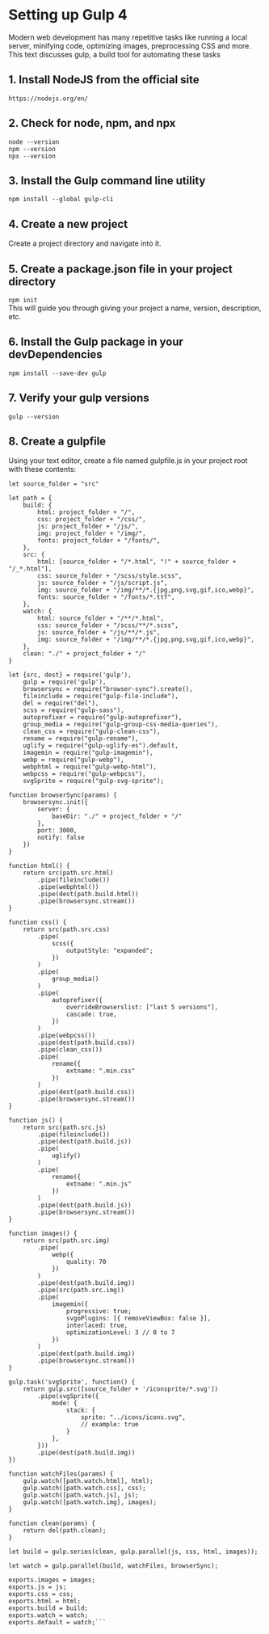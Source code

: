 # Setting up Gulp 4
Modern web development has many repetitive tasks like running a local server, minifying code, optimizing images, preprocessing CSS and more. This text discusses gulp, a build tool for automating these tasks
## 1. Install NodeJS from the official site
`https://nodejs.org/en/`
## 2. Check for node, npm, and npx
`node --version`  
`npm --version`  
`npx --version`  
## 3. Install the Gulp command line utility
`npm install --global gulp-cli`
## 4. Create a new project
Create a project directory and navigate into it.
## 5. Create a package.json file in your project directory
`npm init`  
This will guide you through giving your project a name, version, description, etc.
## 6. Install the Gulp package in your devDependencies
`npm install --save-dev gulp`
## 7. Verify your gulp versions
`gulp --version`
## 8. Create a gulpfile
Using your text editor, create a file named gulpfile.js in your project root with these contents:
```let project_folder = require("path").basename(__dirname);
let source_folder = "src"
 
let path = {
    build: {
        html: project_folder + "/",
        css: project_folder + "/css/",
        js: project_folder + "/js/",
        img: project_folder + "/img/",
        fonts: project_folder + "/fonts/",
    },
    src: {
        html: [source_folder + "/*.html", "!" + source_folder + "/_*.html"],
        css: source_folder + "/scss/style.scss",
        js: source_folder + "/js/script.js",
        img: source_folder + "/img/**/*.{jpg,png,svg,gif,ico,webp}",
        fonts: source_folder + "/fonts/*.ttf",
    },
    watch: {
        html: source_folder + "/**/*.html",
        css: source_folder + "/scss/**/*.scss",
        js: source_folder + "/js/**/*.js",
        img: source_folder + "/img/**/*.{jpg,png,svg,gif,ico,webp}",
    },
    clean: "./" + project_folder + "/"
}
 
let {src, dest} = require('gulp'),
    gulp = require('gulp'),
    browsersync = require("browser-sync").create(),
    fileinclude = require("gulp-file-include"),
    del = require("del"),
    scss = require("gulp-sass"),
    autoprefixer = require("gulp-autoprefixer"),
    group_media = require("gulp-group-css-media-queries"),
    clean_css = require("gulp-clean-css"),
    rename = require("gulp-rename"),
    uglify = require("gulp-uglify-es").default,
    imagemin = require("gulp-imagemin"),
    webp = require("gulp-webp"),
    webphtml = require("gulp-webp-html"),
    webpcss = require("gulp-webpcss"),
    svgSprite = require("gulp-svg-sprite");
 
function browserSync(params) {
    browsersync.init({
        server: {
            baseDir: "./" + project_folder + "/"
        },
        port: 3000,
        notify: false
    })
}
 
function html() {
    return src(path.src.html)
        .pipe(fileinclude())
        .pipe(webphtml())
        .pipe(dest(path.build.html))
        .pipe(browsersync.stream())
}

function css() {
    return src(path.src.css)
        .pipe(
            scss({
                outputStyle: "expanded";
            })
        )
        .pipe(
            group_media()
        )
        .pipe(
            autoprefixer({
                overrideBrowserslist: ["last 5 versions"],
                cascade: true,
            })
        )
        .pipe(webpcss())
        .pipe(dest(path.build.css))
        .pipe(clean_css())
        .pipe(
            rename({
                extname: ".min.css"
            })
        )
        .pipe(dest(path.build.css))
        .pipe(browsersync.stream())
}

function js() {
    return src(path.src.js)
        .pipe(fileinclude())
        .pipe(dest(path.build.js))
        .pipe(
            uglify()
        )
        .pipe(
            rename({
                extname: ".min.js"
            })
        )
        .pipe(dest(path.build.js))
        .pipe(browsersync.stream())
}

function images() {
    return src(path.src.img)
        .pipe(
            webp({
                quality: 70
            })
        )
        .pipe(dest(path.build.img))
        .pipe(src(path.src.img))
        .pipe(
            imagemin({
                progressive: true;
                svgoPlugins: [{ removeViewBox: false }],
                interlaced: true,
                optimizationLevel: 3 // 0 to 7
            })
        )
        .pipe(dest(path.build.img))
        .pipe(browsersync.stream())
}

gulp.task('svgSprite', function() {
    return gulp.src([source_folder + '/iconsprite/*.svg'])
        .pipe(svgSprite({
            mode: {
                stack: {
                    sprite: "../icons/icons.svg",
                    // example: true
                }
            },
        }))
        .pipe(dest(path.build.img))
})
 
function watchFiles(params) {
    gulp.watch([path.watch.html], html);
    gulp.watch([path.watch.css], css);
    gulp.watch([path.watch.js], js);
    gulp.watch([path.watch.img], images);
}
 
function clean(params) {
    return del(path.clean);
}
 
let build = gulp.series(clean, gulp.parallel(js, css, html, images));
 
let watch = gulp.parallel(build, watchFiles, browserSync);

exports.images = images; 
exports.js = js; 
exports.css = css;
exports.html = html;
exports.build = build;
exports.watch = watch;
exports.default = watch;```


